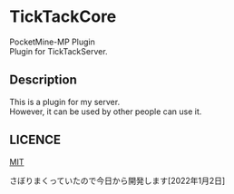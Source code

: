 # TickTackCore

PocketMine-MP Plugin<br>
Plugin for TickTackServer.

## Description
This is a plugin for my server.<br>
However, it can be used by other people can use it.<br>

## LICENCE
[MIT](https://github.com/tcnksm/tool/blob/master/LICENCE)

さぼりまくっていたので今日から開発します[2022年1月2日]
